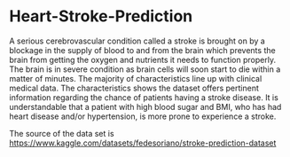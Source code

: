 # Heart-Stroke-Prediction

A serious cerebrovascular condition called a stroke is brought on by a blockage in the supply of blood to and from the brain which prevents the brain from getting the oxygen and nutrients it needs to function properly. The brain is in severe condition as brain cells will soon start to die within a matter of minutes. The majority of characteristics line up with clinical medical data. The characteristics shows the dataset offers pertinent information regarding the chance of patients having a stroke disease. It is understandable that a patient with high blood sugar and BMI, who has had heart disease and/or hypertension, is more prone to experience a stroke. 

The source of the data set is https://www.kaggle.com/datasets/fedesoriano/stroke-prediction-dataset
